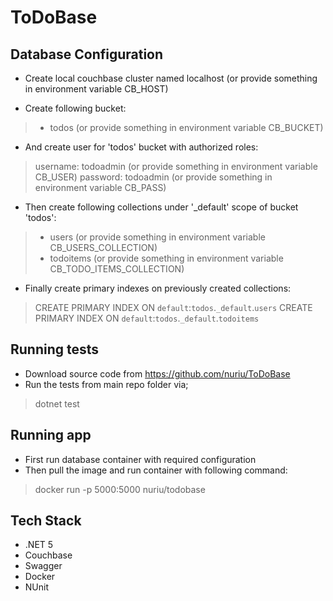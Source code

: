 # ToDoBase

## Database Configuration
- Create local couchbase cluster named localhost (or provide something in environment variable CB_HOST)

- Create following bucket:
> - todos (or provide something in environment variable CB_BUCKET)

- And create user for 'todos' bucket with authorized roles:
> username: todoadmin (or provide something in environment variable CB_USER)
> password: todoadmin (or provide something in environment variable CB_PASS)

- Then create following collections under '_default' scope of bucket 'todos':
> - users (or provide something in environment variable CB_USERS_COLLECTION)
> - todoitems (or provide something in environment variable CB_TODO_ITEMS_COLLECTION)

- Finally create primary indexes on previously created collections:
> CREATE PRIMARY INDEX ON `default`:`todos`.`_default`.`users`
> CREATE PRIMARY INDEX ON `default`:`todos`.`_default`.`todoitems`

## Running tests
- Download source code from https://github.com/nuriu/ToDoBase
- Run the tests from main repo folder via;
> dotnet test

## Running app
- First run database container with required configuration
- Then pull the image and run container with following command:
>  docker run -p 5000:5000 nuriu/todobase

## Tech Stack
- .NET 5
- Couchbase
- Swagger
- Docker
- NUnit
